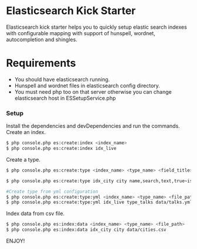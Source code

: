 # Elasticsearch Kick Starter

Elasticsearch kick starter helps you to quickly setup elastic search indexes with configurable mapping with support of hunspell, wordnet, autocompletion and shingles.

# Requirements

  - You should have elasticsearch running.
  - Hunspell and wordnet files in elasticsearch config directory.
  - You must need php too on that server otherwise you can change elasticsearch host in ESSetupService.php

### Setup
Install the dependencies and devDependencies and run the commands.
Create an index.
```sh
$ php console.php es:create:index <index_name>
$ php console.php es:create:index idx_live
```

Create a type.
```sh
$ php console.php es:create:type <index_name> <type_name> <field_title>,<search_type>,<data_type>,<store>~is_display,<field_title>,<search_type>,<data_type>,<store_or_not> <suggest_or_not>

$ php console.php es:create:type idx_city city name,search,text,true~is_display,other,integer,true~state_id,other,integer,true true

#Create type from yml configuration
$ php console.php es:create:type:yml <index_name> <type_name> <file_path>
$ php console.php es:create:type:yml idx_live type_talks data/talks.yml
```

Index data from csv file.
```sh
$ php console.php es:index:data <index_name> <type_name> <file_path>
$ php console.php es:index:data idx_city city data/cities.csv
```


ENJOY!
